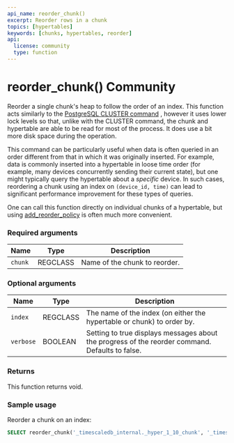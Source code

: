 ```yaml
---
api_name: reorder_chunk()
excerpt: Reorder rows in a chunk
topics: [hypertables]
keywords: [chunks, hypertables, reorder]
api:
  license: community
  type: function
---
```


# reorder_chunk() <Tag type="community">Community</Tag>

Reorder a single chunk's heap to follow the order of an index. This function
acts similarly to the [PostgreSQL CLUSTER command][postgres-cluster] , however
it uses lower lock levels so that, unlike with the CLUSTER command,  the chunk
and hypertable are able to be read for most of the process. It does use a bit
more disk space during the operation.

This command can be particularly useful when data is often queried in an order
different from that in which it was originally inserted. For example, data is
commonly inserted into a hypertable in loose time order (for example, many devices
concurrently sending their current state), but one might typically query the
hypertable about a _specific_ device. In such cases, reordering a chunk using an
index on `(device_id, time)` can lead to significant performance improvement for
these types of queries.

One can call this function directly on individual chunks of a hypertable, but
using [add_reorder_policy][add_reorder_policy] is often much more convenient.

### Required arguments

|Name|Type|Description|
|---|---|---|
| `chunk` | REGCLASS | Name of the chunk to reorder. |

### Optional arguments

|Name|Type|Description|
|---|---|---|
| `index` | REGCLASS | The name of the index (on either the hypertable or chunk) to order by.|
| `verbose` | BOOLEAN | Setting to true displays messages about the progress of the reorder command. Defaults to false.|

### Returns

This function returns void.

### Sample usage

Reorder a chunk on an index:

```sql
SELECT reorder_chunk('_timescaledb_internal._hyper_1_10_chunk', '_timescaledb_internal.conditions_device_id_time_idx');
```


[add_reorder_policy]: /api/:currentVersion:/hypertable/add_reorder_policy/
[postgres-cluster]: https://www.postgresql.org/docs/current/sql-cluster.html
